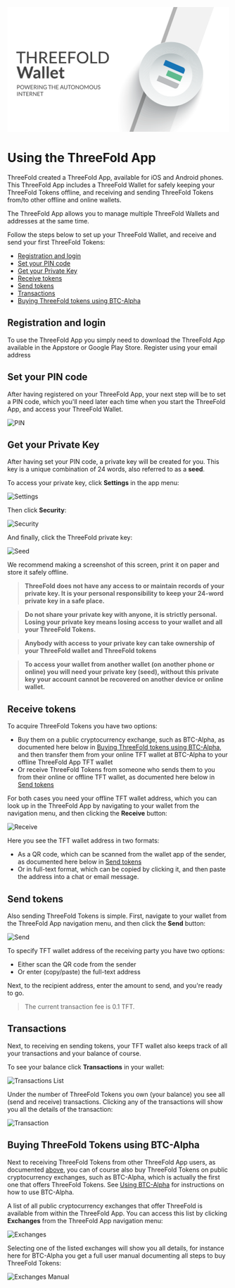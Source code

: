 
![](img/wallettitlescreen.png)


# Using the ThreeFold App

ThreeFold created a ThreeFold App, available for iOS and Android phones. This ThreeFold App includes a ThreeFold Wallet for safely keeping your ThreeFold Tokens offline, and receiving and sending ThreeFold Tokens from/to other offline and online wallets.  

The ThreeFold App allows you to manage multiple ThreeFold Wallets and addresses at the same time.

Follow the steps below to set up your ThreeFold Wallet, and receive and send your first ThreeFold Tokens:

- [Registration and login](#iyo)
- [Set your PIN code](#pin)
- [Get your Private Key](#seed)
- [Receive tokens](#receive)
- [Send tokens](#send)
- [Transactions](#transactions)
- [Buying ThreeFold tokens using BTC-Alpha](#btc-alpha)

<a id='iyo'><a>

## Registration and login

To use the ThreeFold App you simply need to download the ThreeFold App available in the Appstore or Google Play Store. Register using your email address 


<a id='pin'><a>

## Set your PIN code

After having registered on your ThreeFold App, your next step will be to set a PIN code, which you'll need later each time when you start the ThreeFold App, and access your ThreeFold Wallet.

![PIN](https://raw.githubusercontent.com/threefoldfoundation/info_tokens/master/docs/img/wallet-pin-300.jpg)


<a id='seed'><a>

## Get your Private Key

After having set your PIN code, a private key will be created for you. This key is a unique combination of 24 words, also referred to as a **seed**. 

To access your private key, click **Settings** in the app menu:

![Settings](https://raw.githubusercontent.com/threefoldfoundation/info_tokens/master/docs/img/wallet-settings.png)


Then click **Security**:

![Security](https://raw.githubusercontent.com/threefoldfoundation/info_tokens/master/docs/img/wallet-security.png)

And finally, click the ThreeFold private key:

![Seed](https://raw.githubusercontent.com/threefoldfoundation/info_tokens/master/docs/img/wallet-seed.png)


We recommend making a screenshot of this screen, print it on paper and store it safely offline.

> **ThreeFold does not have any access to or maintain records of your private key. It is your personal responsibility to keep your 24-word private key in a safe place.**

> **Do not share your private key with anyone, it is strictly personal. Losing your private key means losing access to your wallet and all your ThreeFold Tokens.**

> **Anybody with access to your private key can take ownership of your ThreeFold wallet and ThreeFold tokens**

> **To access your wallet from another wallet (on another phone or online) you will need your private key (seed), without this private key your account cannot be recovered on another device or online wallet.**


<a id='receive'><a>

## Receive tokens

To acquire ThreeFold Tokens you have two options:
- Buy them on a public cryptocurrency exchange, such as BTC-Alpha, as documented here below in [Buying ThreeFold tokens using BTC-Alpha](#btc-alpha), and then transfer them from your online TFT wallet at BTC-Alpha to your offline ThreeFold App TFT wallet
- Or receive ThreeFold Tokens from someone who sends them to you from their online or offline TFT wallet, as documented here below in [Send tokens](#send)

For both cases you need your offline TFT wallet address, which you can look up in the ThreeFold App by navigating to your wallet from the navigation menu, and then clicking the **Receive** button:

![Receive](https://raw.githubusercontent.com/threefoldfoundation/info_tokens/master/docs/img/wallet-receive-300.jpg)

Here you see the TFT wallet address in two formats:
- As a QR code, which can be scanned from the wallet app of the sender, as documented here below in [Send tokens](#send) 
- Or in full-text format, which can be copied by clicking it, and then paste the address into a chat or email message. 


<a id='send'><a>

## Send tokens

Also sending ThreeFold Tokens is simple. First, navigate to your wallet from the ThreeFold App navigation menu, and then click the **Send** button:

![Send](https://raw.githubusercontent.com/threefoldfoundation/info_tokens/master/docs/img/wallet-send-300.jpg)

To specify TFT wallet address of the receiving party you have two options:
- Either scan the QR code from the sender
- Or enter (copy/paste) the full-text address 

Next, to the recipient address, enter the amount to send, and you're ready to go. 

> The current transaction fee is 0.1 TFT.


<a id='transactions'><a>

## Transactions

Next, to receiving en sending tokens, your TFT wallet also keeps track of all your transactions and your balance of course.

To see your balance click **Transactions** in your wallet:

![Transactions List](https://raw.githubusercontent.com/threefoldfoundation/info_tokens/master/docs/img/wallet-transaction-list-300.jpg)

Under the number of ThreeFold Tokens you own (your balance) you see all (send and receive) transactions. Clicking any of the transactions will show you all the details of the transaction: 

![Transaction](https://raw.githubusercontent.com/threefoldfoundation/info_tokens/master/docs/img/wallet-transaction-300.jpg)


<a id='btc-alpha'><a>

## Buying ThreeFold Tokens using BTC-Alpha

Next to receiving ThreeFold Tokens from other ThreeFold App users, as documented [above](#receive), you can of course also buy ThreeFold Tokens on public cryptocurrency exchanges, such as BTC-Alpha, which is actually the first one that offers ThreeFold Tokens. See [Using BTC-Alpha](/how_to_buy/btc-alpha.md) for instructions on how to use BTC-Alpha. 

A list of all public cryptocurrency exchanges that offer ThreeFold is available from within the ThreeFold App. You can access this list by clicking **Exchanges** from the ThreeFold App navigation menu:

![Exchanges](https://raw.githubusercontent.com/threefoldfoundation/info_tokens/master/docs/img/wallet-exchanges-300.jpg)

Selecting one of the listed exchanges will show you all details, for instance here for BTC-Alpha you get a full user manual documenting all steps to buy ThreeFold Tokens:

![Exchanges Manual](https://raw.githubusercontent.com/threefoldfoundation/info_tokens/master/docs/img/wallet-exchanges-manual-300.jpg)
